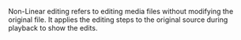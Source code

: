 Non-Linear editing refers to editing media files without modifying the original file.
It applies the editing steps to the original source during playback to show the edits.